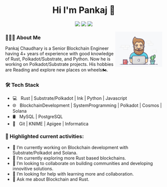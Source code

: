 <h1 align="center">Hi I'm Pankaj 👋</h1>
<p align="center">
     <a href="https://www.linkedin.com/in/thepankajchaudhary/"><img src="https://img.shields.io/badge/linkedin-%230177B5?style=flat&logo=linkedin&logoColor=white"/></a>
    <a href="https://twitter.com/paryaverse"><img src="https://img.shields.io/badge/twitter-%231FA1F1?style=flat&logo=twitter&logoColor=white"/></a>
    <a href="https://www.instagram.com/thepankajchaudhary/?hl=en"><img src="https://img.shields.io/badge/instagram-%23E4415F?style=flat&logo=instagram&logoColor=white"/></a>
  </p>
  
  

<img src="https://github.com/PankajChaudhary5/PankajChaudhary5/blob/master/5083e0a2a7dcaae07c142e8b87036a27.gif" align="right" width="30%" align = "middle"/>

<h3> 👨🏻‍💻 About Me </h3>

Pankaj Chaudhary is a Senior Blockchain Engineer having 4+ years of experience with good knowledge of Rust, Polkadot/Substrate, and Python. Now he is working on  Polkadot/Substrate projects. His hobbies are Reading and explore new places on wheels🏍.



<h3>🛠 Tech Stack</h3>

- 💻 &nbsp; Rust | Substrate/Polkadot | Ink | Python | Javascript
- 🌐 &nbsp; BlockchainDevelopment | SystemProgramming | Polkadot | Cosmos | Solana
- 🛢 &nbsp; MySQL | PostgreSQL
- 🔧 &nbsp; Git | KNIME | Apigee | Informatica



<h3>📌 Highlighted current activities:</h3>

- 🔭 I’m currently working on Blockchain development with Substrate/Polkadot and Solana.
- 🌱 I’m currently exploring more Rust based blockchains. 
- 👯 I’m looking to collaborate on building communities and developing innovitive solutions.
- 🤔 I’m looking for help with learning more and collaboration.
- 💬 Ask me about Blockchain and Rust.


<!-- 
[![Pankaj Chaudhary's GitHub Stats](https://github-readme-stats.vercel.app/api?username=PankajChaudhary5&&show_icons=true)](https://github.com/pankajchaudhary5) -->
